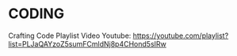 # CODING
Crafting Code
Playlist Video Youtube: https://youtube.com/playlist?list=PLJaQAYzoZ5sumFCmldNj8p4CHond5sIRw
